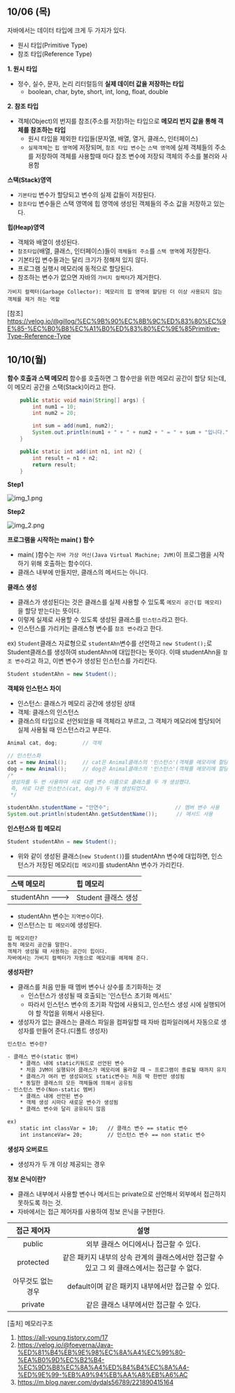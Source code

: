 10/06 (목)
--
자바에서는 데이터 타입에 크게 두 가지가 있다.
- 원시 타입(Primitive Type)
- 참조 타입(Reference Type)

**1. 원시 타입**
- 정수, 실수, 문자, 논리 리터럴등의 **실제 데이터 값을 저장하는 타입**
    - boolean, char, byte, short, int, long, float, double

**2. 참조 타입**
- 객체(Object)의 번지를 참조(주소를 저장)하는 타입으로 **메모리 번지 값을 통해 객체를 참조하는 타입**
    - 원시 타입을 제외한 타입들(문자열, 배열, 열거, 클래스, 인터페이스)
    - `실제객체`는 `힙 영역`에 저장되며, `참조 타입 변수`는 `스택 영역`에 실제 객체들의 주소를 저장하여 객체를 사용할때 마다 참조 변수에 저장되 객체의 주소를 불러와 사용함
    
**스택(Stack)영역**
- `기본타입` 변수가 할당되고 변수의 실제 값들이 저장된다.
- `참조타입` 변수들은 스택 영역에 힙 영역에 생성된 객체들의 주소 값을 저장하고 있는다.

**힙(Heap)영역**
- 객체와 배열이 생성된다.
- `참조타입`(배열, 클래스, 인터페이스)들이 `객체들의 주소`를 `스택 영역`에 저장한다.
- 기본타입 변수들과는 달리 크기가 정해져 있지 않다.
- 프로그램 실행시 메모리에 동적으로 할당된다.
- 참조하는 변수가 없으면 자바의 `가비지 컬렉터`가 제거한다.
```
가비지 컬렉터(Garbage Collector): 메모리의 힙 영역에 할당된 더 이상 사용되지 않는 객체를 제거 하는 역할
```

[참조] https://velog.io/@gillog/%EC%9B%90%EC%8B%9C%ED%83%80%EC%9E%85-%EC%B0%B8%EC%A1%B0%ED%83%80%EC%9E%85Primitive-Type-Reference-Type

10/10(월)
--
**함수 호출과 스택 메모리**
함수를 호출하면 그 함수만을 위한 메모리 공간이 할당 되는데, 이 메모리 공간을 스택(Stack)이라고 한다.

```java
    public static void main(String[] args) {
        int num1 = 10;
        int num2 = 20;

        int sum = add(num1, num2);
        System.out.println(num1 + " + " + num2 + " = " + sum + "입니다.");
    }

    public static int add(int n1, int n2) {
        int result = n1 + n2;
        return result;
    }
```
**Step1**

![img_1.png](../../img_1.png)

**Step2**

![img_2.png](../../img_2.png)


**프로그램을 시작하는 main( ) 함수**
- main( )함수는 `자바 가상 머신(Java Virtual Machine; JVM)`이 프로그램을 시작하기 위해 호출하는 함수이다.
- 클래스 내부에 만들지만, 클래스의 메서드는 아니다.

**클래스 생성**
- 클래스가 생성된다는 것은 클래스를 실제 사용할 수 있도록 `메모리 공간(힙 메모리)`을 할당 받는다는 뜻이다.
- 이렇게 실제로 사용할 수 있도록 생성된 클래스를 `인스턴스`라고 한다.
- 인스턴스를 가리키는 클래스형 변수를 `참조 변수`라고 한다.

ex)
`Student`클래스 자료형으로 `studentAhn`변수를 선언하고 `new Student();`로 Student클래스를 생성하여 studentAhn에 대입한다는 뜻이다.
이때 studentAhn을 `참조 변수`라고 하고, 이변 변수가 생성된 인스턴스를 가리킨다.
```java
Student studentAhn = new Student();
```

**객체와 인스턴스 차이**
- 인스턴스: 클래스가 메모리 공간에 생성된 상태
- 객체: 클래스의 인스턴스
- 클래스의 타입으로 선언되었을 때 객체라고 부르고, 그 객체가 메모리에 할당되어 실제 사용될 때 인스턴스라고 부른다.
```java
Animal cat, dog;        // 객체

// 인스턴스화
cat = new Animal();     // cat은 Animal클래스의 '인스턴스'(객체를 메모리에 할당)
dog = new Animal();     // dog은 Animal클래스의 '인스턴스'(객체를 메모리에 할당)
/*
 생성자를 두 번 사용하여 서로 다른 변수 이름으로 클래스를 두 개 생성했다.
 즉, 서로 다른 인스턴스(cat, dog)가 두 개 생성되었다.       
 */
```
```java
studentAhn.studentName = "안연수";                     // 멤버 변수 사용
System.out.println(studentAhn.getSutdentName());      // 메서드 사용
```

**인스턴스와 힙 메모리**
```java
Student studentAhn = new Student();
```
- 위와 같이 생성된 클래스(`new Student()`)를 studentAhn 변수에 대입하면, 인스턴스가 저장된 메모리(`힙 메모리`)를 studentAhn 변수가 가리킨다. 

| 스택 메모리 | 힙 메모리 |
|:-----------|:------------------|
| studentAhn ---> | Student 클래스 생성 |
- studentAhn 변수는 `지역변수`이다.
- 인스턴스는 `힙 메모리`에 생성된다.
```dtd
힙 메모리란?
동적 메모리 공간을 말한다.
객체가 생성될 때 사용하는 공간이 힙이다.
자바에서는 가비지 컬렉터가 자동으로 메모리를 헤제해 준다.
```
**생성자란?**
- 클래스를 처음 만들 때 멤버 변수나 상수를 초기화하는 것
  - 인스턴스가 생성될 때 호출되는 '인스턴스 초기화 메서드'
  - 따라서 인스턴스 변수의 초기화 작업에 사용되고, 인스턴스 생성 시에 실행되어야 할 작업을 위해서 사용된다.
- 생성자가 없는 클래스는 클래스 파일을 컴파일할 때 자바 컴파일러에서 자동으로 생성자를 만들어 준다.(디폴트 생성자)
```dtd
인스턴스 변수란?

- 클래스 변수(static 멤버)
    * 클래스 내에 static키워드로 선언된 변수
    * 처음 JVM이 실행되어 클래스가 메모리에 올라갈 때 ~ 프로그램이 종료될 때까지 유지
    * 클래스가 여러 번 생성되어도 static변수는 처음 딱 한번만 생성됨
    * 동일한 클래스의 모든 객체들에 의해서 공유됨
- 인스턴스 변수(Non-static 멤버)
    * 클래스 내에 선언된 변수
    * 객체 생성 시마다 새로운 변수가 생성됨
    * 클래스 변수와 달리 공유되지 않음

ex)
    static int classVar = 10;   // 클래스 변수 == static 변수
    int instanceVar= 20;        // 인스턴스 변수 == non static 변수
```
**생성자 오버로드**
- 생성자가 두 개 이상 제공되는 경우

**정보 은닉이란?**
- 클래스 내부에서 사용할 변수나 메서드는 private으로 선언해서 외부에서 접근하지 못하도록 하는 것.
- 자바에서는 접근 제어자를 사용하여 정보 은닉을 구현한다.

| 접근 제어자 | 설명 |
|:---------:|:---------:|
| public | 외부 클래스 어디에서나 접근할 수 있다. |
| protected | 같은 패키지 내부의 상속 관계의 클래스에서만 접근할 수 있고 그 외 클래스에서는 접근할 수 없다. |
| 아무것도 없는 경우 | default이며 같은 패키지 내부에서만 접근할 수 있다. |
| private | 같은 클래스 내부에서만 접근할 수 있다. |

[출처] 메모리구조<br>
1. https://all-young.tistory.com/17
2. https://velog.io/@foeverna/Java-%ED%81%B4%EB%9E%98%EC%8A%A4%EC%99%80-%EA%B0%9D%EC%B2%B4-%EC%9D%B8%EC%8A%A4%ED%84%B4%EC%8A%A4-%ED%9E%99-%EB%A9%94%EB%AA%A8%EB%A6%AC
3. https://m.blog.naver.com/dydals56789/221890415164
